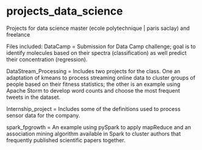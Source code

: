 # projects_data_science
Projects for data science master (ecole polytechnique | paris saclay) and freelance

Files included:
DataCamp = Submission for Data Camp challenge; goal is to identify molecules based on their spectra (classification) as well predict their concentration (regression).

DataStream_Processing = Includes two projects for the class. One an adaptation of kmeans to process streaming online data to cluster groups of people based on their fitness statistics; the other is an example using Apache Storm to develop word counts and choose the most frequent tweets in the dataset.

Internship_project = Includes some of the definitions used to process sensor data for the company.

spark_fpgrowth = An example using pySpark to apply mapReduce and an association mining algorithm available in Spark to cluster authors that frequently published scientific papers together.


